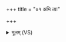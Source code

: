 +++
title = "०१ अभि त्वा"

+++
<details><summary>मूलम् (VS)</summary>

अ॒भि त्वा॑ वृषभा सु॒ते सु॒तं सृ॑जामि पी॒तये॑। तृ॒म्पा व्य᳡श्नुही॒ मद॑म् ॥
</details>